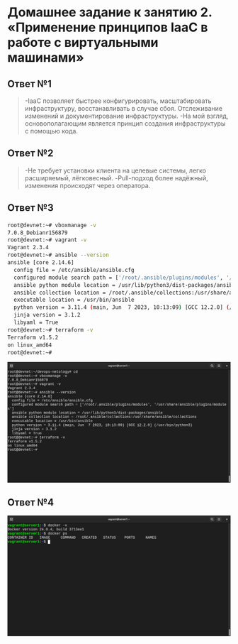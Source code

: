 
# Домашнее задание к занятию 2. «Применение принципов IaaC в работе с виртуальными машинами»

## Ответ №1
>-IaaC позволяет быстрее конфигурировать, масштабировать инфраструктуру, восстанавливать в случае сбоя.
>Отслеживание изменений и документирование инфраструктуры.
>-На мой взгляд, основополагающим является принцип создания инфраструктуры с помощью кода.

## Ответ №2
>-Не требует установки клиента на целевые системы, легко расширяемый, лёгковесный.
>-Pull-подход более надёжный, изменения происходят через оператора.

## Ответ №3
```bash
root@devnet:~# vboxmanage -v
7.0.8_Debianr156879
root@devnet:~# vagrant -v
Vagrant 2.3.4
root@devnet:~# ansible --version
ansible [core 2.14.6]
  config file = /etc/ansible/ansible.cfg
  configured module search path = ['/root/.ansible/plugins/modules', '/usr/share/ansible/plugins/modules']
  ansible python module location = /usr/lib/python3/dist-packages/ansible
  ansible collection location = /root/.ansible/collections:/usr/share/ansible/collections
  executable location = /usr/bin/ansible
  python version = 3.11.4 (main, Jun  7 2023, 10:13:09) [GCC 12.2.0] (/usr/bin/python3)
  jinja version = 3.1.2
  libyaml = True
root@devnet:~# terraform -v
Terraform v1.5.2
on linux_amd64
root@devnet:~# 
```

![ver](img/05-virt-02_answ3.png)

## Ответ №4

![docker_inst](img/05-virt-02_answ4.png)

